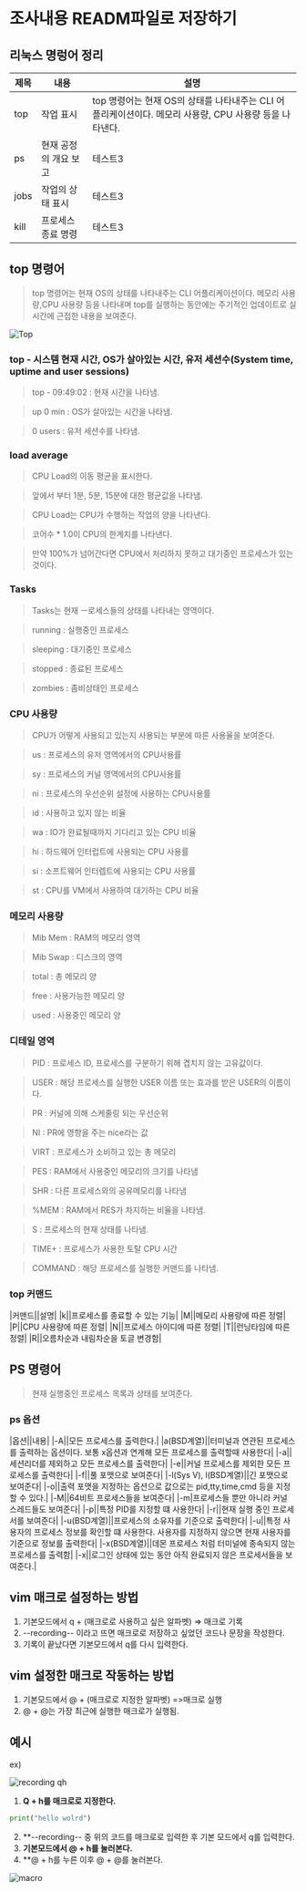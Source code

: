 # 조사내용 READM파일로 저장하기

## 리눅스 명렁어 정리
|제목|내용|설명|
|----|---|---|
|top|작업 표시|top 명령어는 현재 OS의 상태를 나타내주는 CLI 어플리케이션이다. 메모리 사용량, CPU 사용량 등을 나타낸다.|
|ps|현재 공정의 개요 보고|테스트3|
|jobs|작업의 상태 표시|테스트3|
|kill|프로세스 종료 명령|테스트3|
## top 명령어
> top 명령어는 현재 OS의 상태를 나타내주는 CLI 어플리케이션이다. 메모리 사용량,CPU 사용량 등을 나타내며 top를 실행하는 동안에는 주기적인 업데이트로 실시간에 근접한 내용을 보여준다.

![Top](https://user-images.githubusercontent.com/97209803/169724260-36fea52a-3f68-438b-93f9-f5ae6464e542.PNG)
### top - 시스템 현재 시간, OS가 살아있는 시간, 유저 세션수(System time, uptime and user sessions)
> top - 09:49:02 : 현재 시간을 나타냄.
 
> up 0 min : OS가 살아있는 시간을 나타냄.

> 0 users : 유저 세션수를 나타냄.

### load average
> CPU Load의 이동 평균을 표시한다.

> 앞에서 부터 1분, 5분, 15분에 대한 평균값을 나타냄.

> CPU Load는 CPU가 수행하는 작업의 양을 나타낸다.

> 코어수 * 1.0이 CPU의 한계치를 나타낸다.

> 만약 100%가 넘어간다면 CPU에서 처리하지 못하고 대기중인 프로세스가 있는것이다.

### Tasks
> Tasks는 현재 ㅡ로세스들의 상태를 나타내는 영역이다.

> running : 실행중인 프로세스

> sleeping : 대기중인 프로세스

> stopped : 종료된 프로세스

> zombies : 좀비상태인 프로세스

### CPU 사용량
> CPU가 어떻게 사용되고 있는지 사용되는 부분에 따른 사용율을 보여준다.

> us : 프로세스의 유저 영역에서의 CPU사용률

> sy : 프로세스의 커널 영역에서의 CPU사용률

> ni : 프로세스의 우선순위 설정에 사용하는 CPU사용률

> id : 사용하고 있지 않는 비율 

> wa : IO가 완료될때까지 기다리고 있는 CPU 비율

> hi : 하드웨어 인터럽트에 사용되는 CPU 사용률

> si : 소프트웨어 인터렙트에 사용되는 CPU 사용률

> st : CPU를 VM에서 사용하여 대기하는 CPU 비율

### 메모리 사용량 
> Mib Mem : RAM의 메모리 영역

> Mib Swap : 디스크의 영역

> total : 총 메모리 양

> free : 사용가능한 메모리 양

> used : 사용중인 메모리 양

### 디테일 영역

> PID : 프로세스 ID, 프로세스를 구분하기 위해 겹치지 않는 고유값이다.

> USER : 해당 프로세스를 실행한 USER 이름 또는 효과를 받은 USER의 이름이다.

> PR : 커널에 의해 스케줄링 되는 우선순위

> NI : PR에 영향을 주는 nice라는 값

> VIRT : 프로세스가 소비하고 있는 총 메모리

> PES : RAM에서 사용중인 메모리의 크기를 나타냄

> SHR : 다른 프로세스와의 공유메모리를 나타냄

> %MEM : RAM에서 RES가 차지하는 비율을 나타냄.

> S : 프로세스의 현재 상태를 나타냄.

> TIME+ : 프로세스가 사용한 토탈 CPU 시간

> COMMAND : 해당 프로세스를 실행한 커맨드를 나타냄.


### top 커맨드
|커맨드||설명|
|k||프로세스를 종료할 수 있는 기능|
|M||메모리 사용량에 따른 정렬|
|P||CPU 사용량에 따른 정렬|
|N||프로세스 아이디에 따른 정렬|
|T||런닝타임에 따른 정렬|
|R||오름차순과 내림차순을 토글 변경함|

## PS 명령어
> 현재 실행중인 프로세스 목록과 상태를 보여준다.

### ps 옵션
|옵션||내용|
|-A||모든 프로세스를 출력한다.|
|a(BSD계열)||터미널과 연관된 프로세스를 출력하는 옵션이다. 보통 x옵션과 연계해 모든 프로세스를 출력할때 사용한다|
|-a||세션리더를 제외하고 모든 프로세스를 출력한다|
|-e||커널 프로세스를 제외한 모든 프로세스를 출력한다|
|-f||풀 포맷으로 보여준다|
|-l(Sys V), l(BSD계열)||긴 포맷으로 보여준다|
|-o||출력 포맷을 지정하는 옵션으로 값으로는 pid,tty,time,cmd 등을 지정할 수 있다.|
|-M||64비트 프로세스들을 보여준다|
|-m|프로세스들 뿐만 아니라 커널 스레드들도 보여준다|
|-p||특정 PID를 지정할 떄 사용한다|
|-r||현재 실행 중인 프로세서를 보여준다|
|-u(BSD계열)||프로세스의 소유자를 기준으로 출력한다|
|-u||특정 사용자의 프로세스 정보를 확인할 떄 사용한다. 사용자를 지정하지 않으면 현재 사용자를 기준으로 정보를 출력한다|
|-x(BSD계열)||데몬 프로세스 처럼 터미널에 종속되지 않는 프로세스를 출력함|
|-x||로그인 상태에 있는 동안 아직 완료되지 않은 프로세서들을 보여준다.|


## vim 매크로 설정하는 방법
1) 기본모드에서 q + (매크로로 사용하고 싶은 알파벳) => 매크로 기록 
2) --recording-- 이라고 뜨면 매크로로 저장하고 싶었던 코드나 문장을 작성한다.
3) 기록이 끝났다면 기본모드에서 q를 다시 입력한다.

## vim 설정한 매크로 작동하는 방법
1) 기본모드에서 @ + (매크로로 지정한 알파벳) =>매크로 실행
2) @ + @는 가장 최근에 실행한 매크로가 실행됨.

## 예시
ex)

![recording qh](https://user-images.githubusercontent.com/97209803/169718743-30419a34-d552-409c-b898-818dc101bc68.PNG)

1) **Q + h를 매크로로 지정한다.**
```py
print("hello wolrd")
```
2) **--recording-- 중 위의 코드를 매크로로 입력한 후 기본 모드에서 q를 입력한다.
3) **기본모드에서 @ + h를 눌러본다.**
4) **@ + h를 누른 이후 @ + @를 눌러본다.

![macro](https://user-images.githubusercontent.com/97209803/169718933-b5bf9dd8-f3a4-42ad-ada8-88d0918b2cf7.PNG)


